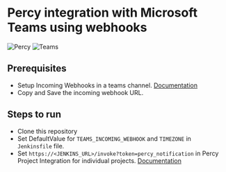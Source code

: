 # Percy integration with Microsoft Teams using webhooks

![Percy](https://avatars.githubusercontent.com/u/12260884?s=200&v=4)
![Teams](https://upload.wikimedia.org/wikipedia/commons/thumb/c/c9/Microsoft_Office_Teams_%282018%E2%80%93present%29.svg/138px-Microsoft_Office_Teams_%282018%E2%80%93present%29.svg.png)

## Prerequisites
* Setup Incoming Webhooks in a teams channel. [Documentation](https://docs.microsoft.com/en-us/microsoftteams/platform/webhooks-and-connectors/how-to/add-incoming-webhook#add-an-incoming-webhook-to-a-teams-channel)
* Copy and Save the incoming webhook URL.

## Steps to run
* Clone this repository
* Set DefaultValue for ```TEAMS_INCOMING_WEBHOOK``` and ```TIMEZONE``` in ```Jenkinsfile``` file.
* Set ```https://<JENKINS_URL>/invoke?token=percy_notification``` in Percy Project Integration for individual projects. [Documentation](https://docs.percy.io/docs/webhooks#creating-a-webhook-configuration)